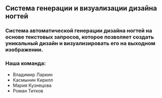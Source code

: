## Система генерации и визуализации дизайна ногтей
### Cистема автоматической генерации дизайна ногтей на основе текстовых запросов, которое позволяет создать уникальный дизайн и визуализировать его на выходном изображении.

### Наша команда:
- Владимир Ларкин
- Касмынин Кирилл
- Мария Кузнецова
- Роман Титков
